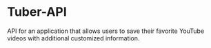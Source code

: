 # Tuber-API

API for an application that allows users to save their favorite YouTube videos with additional customized information.
<!-- TODO: Add more details -->
